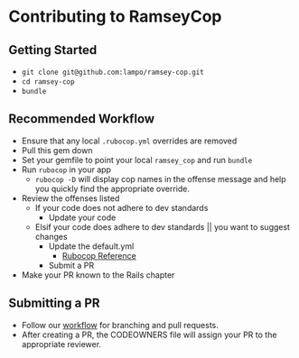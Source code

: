 # Contributing to RamseyCop

## Getting Started
* `git clone git@github.com:lampo/ramsey-cop.git`
* `cd ramsey-cop`
* `bundle`

## Recommended Workflow
* Ensure that any local `.rubocop.yml` overrides are removed
* Pull this gem down
* Set your gemfile to point your local `ramsey_cop` and run `bundle`
* Run `rubocop` in your app
  * `rubocop -D` will display cop names in the offense message and help you
    quickly find the appropriate override.
* Review the offenses listed
  * If your code does not adhere to dev standards
    * Update your code
  * Elsif your code does adhere to dev standards || you want to suggest changes
    * Update the default.yml
      * [Rubocop Reference](https://github.com/bbatsov/rubocop/blob/master/config/default.yml)
    * Submit a PR
* Make your PR known to the Rails chapter

## Submitting a PR
* Follow our [workflow](https://github.com/lampo/dev-standards/tree/master/git)
  for branching and pull requests.
* After creating a PR, the CODEOWNERS file will assign your PR to the
  appropriate reviewer.
